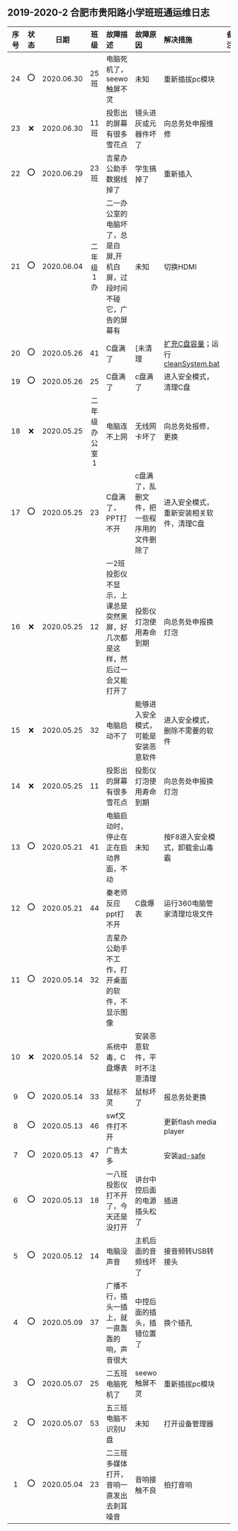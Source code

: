 ## 2019-2020-2 合肥市贵阳路小学班班通运维日志

|序号|状态|日期|班级|故障描述|故障原因|解决措施|备注|
| :---: | :---: | :---: | :---: |:--- |:--- |:--- | :---: |
|24|:o:|2020.06.30|25班|电脑死机了，seewo触屏不灵|未知|重新插拔pc模块|
|23|:x:|2020.06.30|11班|投影出的屏幕有很多雪花点|镜头进灰或元器件坏了|向总务处申报维修||
|22|:o:|2020.06.29|23班|吉星办公助手数据线掉了|学生搞掉了|重新插入||
|21|:o:|2020.06.04|二年级1办|二一办公室的电脑坏了，总是白屏,开机白屏，过段时间不碰它，广告的屏幕有|未知|切换HDMI|
|20|:o:|2020.05.26|41|C盘满了| [未清理| [扩充C盘容量](https://www.cnblogs.com/942267027wzmblog/p/6232968.html)；运行 [cleanSystem.bat](cleanSystem.bat)||
|19|:o:|2020.05.26|25|C盘满了|c盘满了|进入安全模式，清理C盘||
|18|:x:|2020.05.25|二年级办公室1|电脑连不上网|无线网卡坏了|向总务处报修，更换||
|17|:o:|2020.05.25|23|C盘满了，PPT打不开|c盘满了，乱删文件，把一些程序用的文件删除了|进入安全模式，重新安装相关软件，清理C盘||
|16|:x:|2020.05.25|12|一2班投影仪不显示，上课总是突然黑屏，好几次都是这样，然后过一会又能打开了|投影仪灯泡使用寿命到期|向总务处申报换灯泡||
|15|:x:|2020.05.25|32|电脑启动不了|能够进入安全模式，可能是安装恶意软件|进入安全模式，删除不需要的软件||
|14|:x:|2020.05.25|11|投影出的屏幕有很多雪花点|投影仪灯泡使用寿命到期|向总务处申报换灯泡||
|13|:o:|2020.05.21|41|电脑启动时，停止在正在启动界面，不动|未知|按F8进入安全模式，卸载金山毒霸||
|12|:o:|2020.05.21|44|秦老师反应ppt打不开|C盘爆表|运行360电脑管家清理垃圾文件||
|11|:o:|2020.05.14|32|吉星办公助手不工作，打开桌面的软件，不显示图像|||
|10|:x:|2020.05.14|52|系统中毒，C盘爆表|安装恶意软件，平时不注意清理||
|9|:o:|2020.05.14|33|鼠标不灵|鼠标坏了|报总务处更换| |
|8|:o:|2020.05.13|46|swf文件打不开||更新flash media player|
|7|:o:|2020.05.13|47|广告太多||安装[ad-safe](http://www.ad-safe.com/) |  |
|6|:o:|2020.05.13|18|一八班投影仪打不开了，今天还是没打开|讲台中控后面的电源插头松了|插进||
|5|:o:|2020.05.12|14|电脑没声音|主机后面的音频线坏了|接音频转USB转接头|
|4|:o:|2020.05.09|37|广播不行，插头一插上，就一直轰轰的响，声音很大|中控后面的插头，插错位置了|换个插孔||
|3|:o:|2020.05.07|25|二五班电脑死机了|seewo触屏不灵|重新插拔pc模块||
|2|:o:|2020.05.07|53|五三班电脑不识别U盘|未知|打开设备管理器| |
|1|:o:|2020.05.04|23|二三班多媒体打开，音响一直发出去刺耳噪音|音响接触不良|拍打音响||

